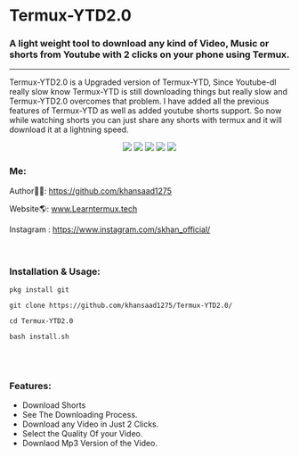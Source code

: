 # Termux-YTD2.0
### A light weight tool to download any kind of Video, Music or shorts from Youtube with 2 clicks on your phone using Termux.
<hr>

Termux-YTD2.0 is a Upgraded version of Termux-YTD, Since Youtube-dl really slow know Termux-YTD is still downloading things but really slow and Termux-YTD2.0 overcomes that problem. I have added all the previous features of Termux-YTD as well as added youtube shorts support. So now while watching shorts you can just share any shorts with termux and it will download it at a lightning speed.


<p align="center">
  <img src="https://img.shields.io/badge/Maintained%3F-Yes-green?style=for-the-badge">
  <img src="https://img.shields.io/github/license/khansaad1275/Termux-YTD2.0?style=for-the-badge">
  <img src="https://img.shields.io/github/issues/khansaad1275/Termux-YTD2.0?color=violet&style=for-the-badge">
  <img src="https://img.shields.io/github/forks/khansaad1275/Termux-YTD2.0?color=teal&style=for-the-badge">
  <img src="https://img.shields.io/github/stars/khansaad1275/Termux-YTD2.0?style=for-the-badge">
</p>

### Me:
Author👨‍💻: https://github.com/khansaad1275 <br>

Website🌎: www.Learntermux.tech <br>

Instagram : https://www.instagram.com/skhan_official/ <br>
<br>
<br>

### Installation & Usage:

```
pkg install git 
```
```
git clone https://github.com/khansaad1275/Termux-YTD2.0/
```
```
cd Termux-YTD2.0
```
```
bash install.sh
```
<br>
<br>

### Features:
- Download Shorts
- See The Downloading Process.
- Download any Video in Just 2 Clicks.
- Select the Quality Of your Video.
- Downlaod Mp3 Version of the Video.

<br>
<br>
